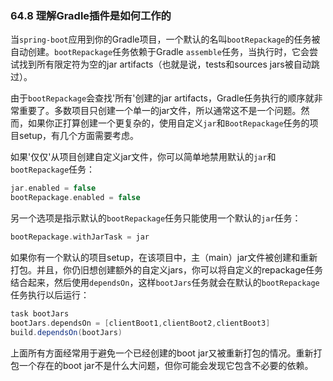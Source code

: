 ### 64.8 理解Gradle插件是如何工作的

当`spring-boot`应用到你的Gradle项目，一个默认的名叫`bootRepackage`的任务被自动创建。`bootRepackage`任务依赖于Gradle `assemble`任务，当执行时，它会尝试找到所有限定符为空的jar artifacts（也就是说，tests和sources jars被自动跳过）。

由于`bootRepackage`会查找'所有'创建的jar artifacts，Gradle任务执行的顺序就非常重要了。多数项目只创建一个单一的jar文件，所以通常这不是一个问题。然而，如果你正打算创建一个更复杂的，使用自定义`jar`和`BootRepackage`任务的项目setup，有几个方面需要考虑。

如果'仅仅'从项目创建自定义jar文件，你可以简单地禁用默认的`jar`和`bootRepackage`任务：
```gradle
jar.enabled = false
bootRepackage.enabled = false
```
另一个选项是指示默认的`bootRepackage`任务只能使用一个默认的`jar`任务：
```gradle
bootRepackage.withJarTask = jar
```
如果你有一个默认的项目setup，在该项目中，主（main）jar文件被创建和重新打包。并且，你仍旧想创建额外的自定义jars，你可以将自定义的repackage任务结合起来，然后使用`dependsOn`，这样`bootJars`任务就会在默认的`bootRepackage`任务执行以后运行：
```gradle
task bootJars
bootJars.dependsOn = [clientBoot1,clientBoot2,clientBoot3]
build.dependsOn(bootJars)
```
上面所有方面经常用于避免一个已经创建的boot jar又被重新打包的情况。重新打包一个存在的boot jar不是什么大问题，但你可能会发现它包含不必要的依赖。

